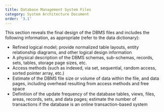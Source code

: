 ```yaml
---
title: Database Management System Files
category: System Architecture Document
order: '3.1'
---
```


This section reveals the final design of the DBMS files and includes the following information, as appropriate (refer to the data dictionary):

- Refined logical model; provide normalized table layouts, entity relationship diagrams, and other logical design information
- A physical description of the DBMS schemas, sub-schemas, records, sets, tables, storage page sizes, etc.
- Access methods (such as indexed, via set, sequential, random access, sorted pointer array, etc.)
- Estimate of the DBMS file size or volume of data within the file, and data pages, including overhead resulting from access methods and free space
- Definition of the update frequency of the database tables, views, files, areas, records, sets, and data pages; estimate the number of transactions if the database is an online transaction-based system
